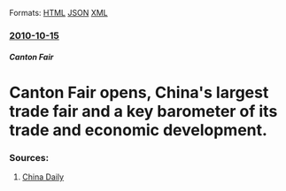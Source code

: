
Formats: [HTML](/news/2010/10/15/canton-fair-opens-china-s-largest-trade-fair-and-a-key-barometer-of-its-trade-and-economic-development.html)  [JSON](/news/2010/10/15/canton-fair-opens-china-s-largest-trade-fair-and-a-key-barometer-of-its-trade-and-economic-development.json)  [XML](/news/2010/10/15/canton-fair-opens-china-s-largest-trade-fair-and-a-key-barometer-of-its-trade-and-economic-development.xml)  

### [2010-10-15](/news/2010/10/15/index.md)

##### Canton Fair
# Canton Fair opens, China's largest trade fair and a key barometer of its trade and economic development. 




### Sources:

1. [China Daily](http://www.chinadaily.com.cn/china/2010-10/15/content_11417069.htm)
